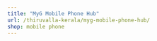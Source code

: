 ```yaml
---
title: "MyG Mobile Phone Hub"
url: /thiruvalla-kerala/myg-mobile-phone-hub/
shop: mobile phone
---
```

